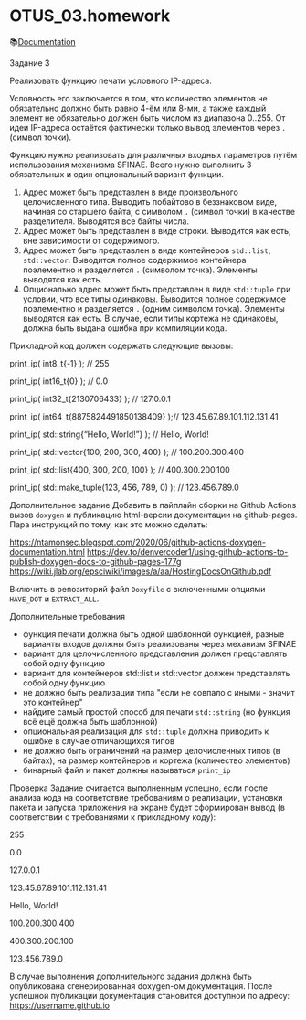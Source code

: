 # OTUS_03.homework

📚[Documentation](https://shurafairy777.github.io/OTUS_03.homework/index.html)

Задание 3

Реализовать функцию печати условного IP-адреса.

Условность его заключается в том, что количество элементов не обязательно должно быть равно 4-ём 
или 8-ми, а также каждый элемент не обязательно должен быть числом из диапазона 0..255. От идеи 
IP-адреса остаётся фактически только вывод элементов через `.` (символ точки).

Функцию нужно реализовать для различных входных параметров путём использования механизма 
SFINAE. Всего нужно выполнить 3 обязательных и один опциональный вариант функции.

1. Адрес может быть представлен в виде произвольного целочисленного типа. Выводить 
   побайтово в беззнаковом виде, начиная со старшего байта, с символом `.` (символ точки) 
   в качестве разделителя. Выводятся все байты числа.
2. Адрес может быть представлен в виде строки. Выводится как есть, вне зависимости от 
   содержимого.
3. Адрес может быть представлен в виде контейнеров `std::list`, `std::vector`. 
   Выводится полное содержимое контейнера поэлементно и разделяется `.` (символом 
   точка). Элементы выводятся как есть.
4. Опционально адрес может быть представлен в виде `std::tuple` при условии, что все 
   типы одинаковы. Выводится полное содержимое поэлементно и разделяется `.` (одним 
   символом точка). Элементы выводятся как есть. В случае, если типы кортежа не одинаковы, 
   должна быть выдана ошибка при компиляции кода.

Прикладной код должен содержать следующие вызовы:

print_ip( int8_t{-1} ); // 255

print_ip( int16_t{0} ); // 0.0

print_ip( int32_t{2130706433} ); // 127.0.0.1

print_ip( int64_t{8875824491850138409} );// 123.45.67.89.101.112.131.41

print_ip( std::string{“Hello, World!”} ); // Hello, World!

print_ip( std::vector<int>{100, 200, 300, 400} ); // 100.200.300.400

print_ip( std::list<shot>{400, 300, 200, 100} ); // 400.300.200.100

print_ip( std::make_tuple(123, 456, 789, 0) ); // 123.456.789.0

Дополнительное задание
Добавить в пайплайн сборки на Github Actions вызов `doxygen` и публикацию html-версии 
документации на github-pages. Пара инструкций по тому, как это можно сделать:

https://ntamonsec.blogspot.com/2020/06/github-actions-doxygen-documentation.html 
https://dev.to/denvercoder1/using-github-actions-to-publish-doxygen-docs-to-github-pages-177g 
https://wiki.jlab.org/epsciwiki/images/a/aa/HostingDocsOnGithub.pdf

Включить в репозиторий файл `Doxyfile` с включенными опциями `HAVE_DOT` и `EXTRACT_ALL`.

Дополнительные требования
- функция печати должна быть одной шаблонной функцией, разные варианты входов 
  должны быть реализованы через механизм SFINAE
- вариант для целочисленного представления должен представлять собой одну функцию
- вариант для контейнеров std::list и std::vector должен представлять собой одну функцию
- не должно быть реализации типа "если не совпало с иными - значит это контейнер"
- найдите самый простой способ для печати `std::string` (но функция всё ещё должна быть 
  шаблонной)
- опциональная реализация для `std::tuple` должна приводить к ошибке в случае 
  отличающихся типов
- не должно быть ограничений на размер целочисленных типов (в байтах), на размер 
  контейнеров и кортежа (количество элементов)
- бинарный файл и пакет должны называться `print_ip`

Проверка
Задание считается выполненным успешно, если после анализа кода на соответствие требованиям 
о реализации, установки пакета и запуска приложения на экране будет сформирован вывод (в 
соответствии с требованиями к прикладному коду):

255

0.0

127.0.0.1

123.45.67.89.101.112.131.41

Hello, World!

100.200.300.400

400.300.200.100

123.456.789.0

В случае выполнения дополнительного задания должна быть опубликована сгенерированная 
doxygen-ом документация. После успешной публикации документация становится доступной по 
адресу: 
https://username.github.io